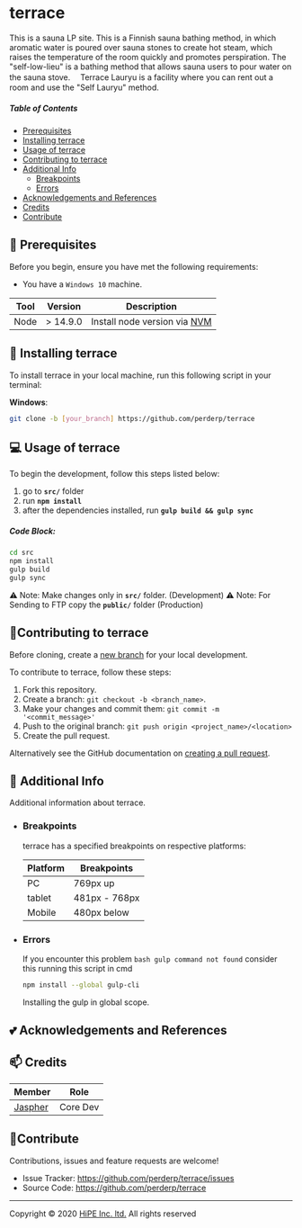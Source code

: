# terrace



This is a sauna LP site.
This is a Finnish sauna bathing method, in which aromatic water is poured over sauna stones to create hot steam, which raises the temperature of the room quickly and promotes perspiration. The "self-low-lieu" is a bathing method that allows sauna users to pour water on the sauna stove.　
Terrace Lauryu is a facility where you can rent out a room and use the "Self Lauryu" method.



##### Table of Contents

- [Prerequisites](#Prerequisites)
- [Installing terrace](#Installing)
- [Usage of terrace](#Usage)
- [Contributing to terrace](#Contributing)
- [Additional Info](#Additional)
  - [Breakpoints](#Breakpoints)
  - [Errors](#Erros)
- [Acknowledgements and References](#Acknowledgements)
- [Credits](#Credits)
- [Contribute](#Contribute)

## <a name='Prerequisites'></a> :pushpin: Prerequisites

Before you begin, ensure you have met the following requirements:

- You have a `Windows 10` machine.

| Tool | Version | Description                                                                                  |
| ---- | ------- | -------------------------------------------------------------------------------------------- |
| Node | > 14.9.0  | Install node version via [NVM](https://github.com/coreybutler/nvm-windows/releases/tag/1.1.7) |

## <a name='Installing'></a> :rocket: Installing terrace

To install terrace in your local machine, run this following script in your terminal:

**Windows**:

```sh
git clone -b [your_branch] https://github.com/perderp/terrace
```

## <a name='Usage'></a>:computer: Usage of terrace

To begin the development, follow this steps listed below:

1. go to **`src/`** folder
2. run **`npm install`**
3. after the dependencies installed, run **`gulp build && gulp sync`**

##### Code Block:

```sh
cd src
npm install
gulp build
gulp sync
```

:warning: Note: Make changes only in **`src/`** folder. (Development)
:warning: Note: For Sending to FTP copy the **`public/`** folder (Production)

## <a name='Contributing'></a> :memo:Contributing to terrace

Before cloning, create a [new branch](https://github.com/perderp/terrace) for your local development.

To contribute to terrace, follow these steps:

1. Fork this repository.
2. Create a branch: `git checkout -b <branch_name>`.
3. Make your changes and commit them: `git commit -m '<commit_message>'`
4. Push to the original branch: `git push origin <project_name>/<location>`
5. Create the pull request.

Alternatively see the GitHub documentation on [creating a pull request](https://help.github.com/en/github/collaborating-with-issues-and-pull-requests/creating-a-pull-request).

## <a name='Additional'></a> :paperclip: Additional Info

Additional information about terrace.

- ### <a name='Breakpoints'></a>Breakpoints

  terrace has a specified breakpoints on respective platforms:

  | Platform | Breakpoints   |
  | -------- | ------------- |
  | PC       | 769px up      |
  | tablet   | 481px - 768px |
  | Mobile   | 480px below   |

- ### <a name='Errors'></a>Errors

  If you encounter this problem `bash gulp command not found` consider this running this script in cmd

  ```sh
  npm install --global gulp-cli
  ```

  Installing the gulp in global scope.

## <a name='Acknowledgements'></a>:two_hearts: Acknowledgements and References



## <a name='Credits'></a> :mailbox: Credits

| Member                                        | Role     |
| --------------------------------------------- | -------- |
| [Jaspher ](https://github.com/perderp)        | Core Dev |


## <a name='Contribute'></a> :handshake:Contribute

Contributions, issues and feature requests are welcome!

- Issue Tracker: https://github.com/perderp/terrace/issues
- Source Code: https://github.com/perderp/terrace

---

Copyright © 2020 [HiPE Inc. ltd.](https://bpoc.co.jp/) All rights reserved
